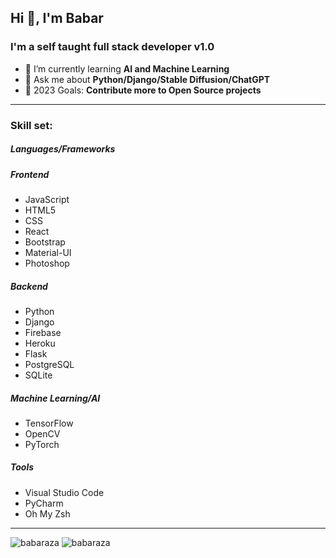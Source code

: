 ## Hi 👋, I'm Babar

### I'm a self taught full stack developer v1.0

- 🧠 I’m currently learning **AI and Machine Learning**
- 💬 Ask me about **Python/Django/Stable Diffusion/ChatGPT**
- 🥅 2023 Goals: **Contribute more to Open Source projects**
  
------

### Skill set:

##### Languages/Frameworks

##### Frontend

- JavaScript
- HTML5
- CSS
- React
- Bootstrap
- Material-UI
- Photoshop

##### Backend

- Python
- Django
- Firebase
- Heroku
- Flask
- PostgreSQL
- SQLite

##### Machine Learning/AI

- TensorFlow
- OpenCV
- PyTorch

##### Tools

- Visual Studio Code
- PyCharm
- Oh My Zsh
  
  

---

<img src="https://github-readme-stats.vercel.app/api/top-langs/?username=babaraza&layout=compact&hide=html" alt="babaraza" /> 
<img src="https://github-readme-stats.vercel.app/api?username=babaraza&show_icons=true&hide_border=true" alt="babaraza" />
